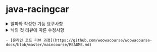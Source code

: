 # java-racingcar

<details>
<summary>알파와 작성한 기능 요구사항</summary>
<div markdown="1">

 1. Model
    - Car
      - [x] 이름을 가져오는 기능 (getter)
      - [x] 위치 가져오는 기능 (getter)
      - [x] 전진하는 기능 (setter)
      - [x] 특정 위치와 비교하는 기능
 2. View
    - InputView
      - [X] 자동차 이름
      - [x] 움직일 횟수
    - OutputView
      - [X] 각 턴마다 자동차의 이름, 위치
      - [x] 최종 우승한 자동차들의 이름
 3. Controller
    - CarListController
       - [x] 난수 생성
       - [x] CarList 움직이는 기능
    - OutputViewController
       - [x] OutputView에 LinkedHashMap 형태로 CarList 넘겨주기 
       - [x] 최종 우승한 자동차 명단 ArrayList<String> 형태로 넘겨주기
    - GameController
      - [x] 전반적인 게임 실행
      - [x] car 리스트 생성
      - [x] car 리스트의 최대 위치 가져오는 기능
 4. Utility
    - Const
      - Integer Const
        - [x] 전진 조건(3)
        - [X] 랜덤 범위(10)
        - [x] 이름 조건(5)
        - [x] 양수, 인덱스 조건(0)
      - String Const
        - [x] 에러 메세지
        - [x] OutputView 안내 메세지
        - [x] 위치 안내(-)
        - [x] 구분자(, :)
        - [x] 특수문자 구분용 정규식
    - Error
      - [x] 차 이름이 5글자 이상일 경우
      - [x] 주어진 횟수가 1보다 작은 경우
      - [x] 입력이 공백 / null
      - [x] 차의 개수가 0개인 경우
      - [x] 차 이름에 특수기호가 들어간 경우
      - [x] 차 이름에 중복이 있는 경우
      - [x] 횟수가 숫자형 문자열이 아닌 경우
 5. Test Code
    - [x] 이름 입력 예외 테스트
    - [x] 횟수 입력 예외 테스트
    - Car TEST
      - [x] 전진하는지
      - [x] 특정 위치와 비교하기
    - Controller TEST
      - [x] 생성된 자동차 개수가 입력된 이름의 개수와 동일한지
      - [x] 최대 위치가 정확한지 // 우승자가 정확한지
      - [x] 이름과 거리 LinkedHashMap 정확한지

 </div>
</details>

<details>
<summary>닉의 첫 리뷰에 따른 수정사항</summary>

1. 자동차 리스트가 필드에서 관리되고 있는 문제점 수정
    - [X] 자동차 리스트를 객체로 묶기
    - [X] GameController 클래스의 getMaxPosition 메서드 이동
2. MVC 구조에 대해 다시 생각해보기
    - [X] Controller 단일화 시키기
    - [X] View를 나눈 의미를 생각해 본 후 리팩토링
3. 유틸성 클래스를 지양하고 도메인 로직을 도메인 객체 내에서 처리
    - [X] 에러 체크 로직들을 적절한 객체로 이동하여 리팩토링
    - [X] 예외에 대한 단위 테스트 진행
4. 테스트 클래스 리팩토링
    - [X] 프로덕션 코드와 동일하게 패키지와 클래스를 생성해 테스트 진행
    - [X] TDD를 진행하지 않으므로써 놓친 테스트 케이스 점검
    - [X] private 메서드에 대한 테스트는 상위 public 메서드를 통해 진행 (또는 객체의 책임 분리 고려)
    - [X] 이름에 대한 예외 처리 테스트를 최소 단위 기능별로 분리하여 추가
5. 전체적 스타일 리팩토링
    - [X] 문맥에 맞게 공백 라인으로 구분해보기
    - [X] 각각의 상수를 문맥에 맞게 적절한 위치로 분리해보기

<div markdown="1">
 </div>
</details>

    - [온라인 코드 리뷰 과정](https://github.com/woowacourse/woowacourse-docs/blob/master/maincourse/README.md)
